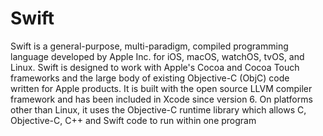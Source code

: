 # Swift


Swift is a general-purpose, multi-paradigm, compiled programming
language developed by Apple Inc. for iOS, macOS, watchOS, tvOS, and
Linux. Swift is designed to work with Apple's Cocoa and Cocoa Touch
frameworks and the large body of existing Objective-C (ObjC) code
written for Apple products. It is built with the open source LLVM
compiler framework and has been included in Xcode since version 6. On
platforms other than Linux, it uses the Objective-C runtime library
which allows C, Objective-C, C++ and Swift code to run within one
program

